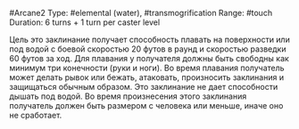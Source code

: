 #Arcane2
Type: #elemental (water), #transmogrification
Range: #touch
Duration: 6 turns + 1 turn per caster level

Цель это заклинание получает способность плавать на поверхности или под водой с боевой скоростью 20 футов в раунд и скоростью разведки 60 футов за ход. Для плавания у получателя должны быть свободны как минимум три конечности (руки и ноги). Во время плавания получатель может делать рывок или бежать, атаковать, произносить заклинания и защищаться обычным образом. Это заклинание не дает способности дышать под водой. Во время произнесения этого заклинания получатель должен быть размером с человека или меньше, иначе оно не сработает.

